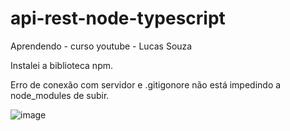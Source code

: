 
# api-rest-node-typescript
Aprendendo - curso youtube - Lucas Souza

Instalei a biblioteca npm.

Erro de conexão com servidor e .gitigonore não está impedindo a node_modules de subir.

![image](https://github.com/glaudiaalmeida/api-rest-node-typescript/assets/137931174/a1f4a6df-4710-4244-816d-adb28508d926)
